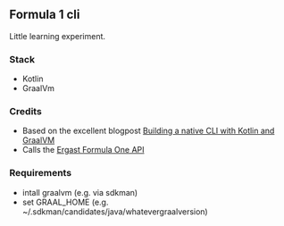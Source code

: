 ## Formula 1 cli

Little learning experiment.

### Stack
- Kotlin
- GraalVm

### Credits
- Based on the excellent blogpost [Building a native CLI with Kotlin and GraalVM](https://dev.to/viniciusccarvalho/building-a-native-cli-with-kotlin-and-graalvm-55ee)
- Calls the [Ergast Formula One API](http://ergast.com/mrd/)

### Requirements
- intall graalvm (e.g. via sdkman)
- set GRAAL_HOME (e.g. ~/.sdkman/candidates/java/whatevergraalversion)
